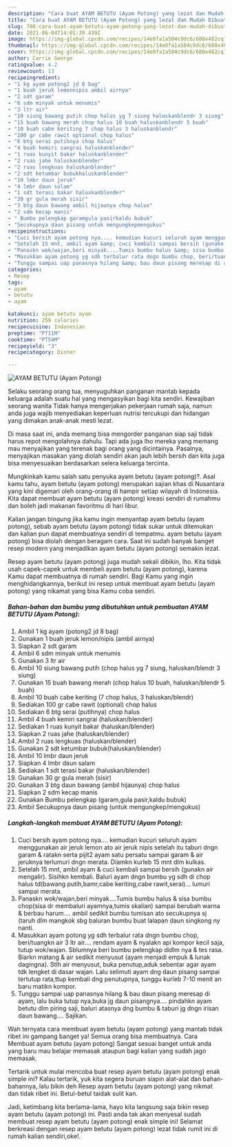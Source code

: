 ```yaml
---
description: "Cara buat AYAM BETUTU (Ayam Potong) yang lezat dan Mudah Dibuat"
title: "Cara buat AYAM BETUTU (Ayam Potong) yang lezat dan Mudah Dibuat"
slug: 788-cara-buat-ayam-betutu-ayam-potong-yang-lezat-dan-mudah-dibuat
date: 2021-06-04T14:01:39.439Z
image: https://img-global.cpcdn.com/recipes/14e0fa1a504c9dc6/680x482cq70/ayam-betutu-ayam-potong-foto-resep-utama.jpg
thumbnail: https://img-global.cpcdn.com/recipes/14e0fa1a504c9dc6/680x482cq70/ayam-betutu-ayam-potong-foto-resep-utama.jpg
cover: https://img-global.cpcdn.com/recipes/14e0fa1a504c9dc6/680x482cq70/ayam-betutu-ayam-potong-foto-resep-utama.jpg
author: Carrie George
ratingvalue: 4.2
reviewcount: 13
recipeingredient:
- "1 kg ayam potong2 jd 8 bag"
- "1 buah jeruk lemonnipis ambil airnya"
- "2 sdt garam"
- "6 sdm minyak untuk menumis"
- "3 ltr air"
- "10 siung bawang putih chop halus yg 7 siung haluskanblendr 3 siung"
- "15 buah bawang merah chop halus 10 buah haluskanblendr 5 buah"
- "10 buah cabe keriting 7 chop halus 3 haluskanblendr"
- "100 gr cabe rawit optional chop halus"
- "6 btg serai putihnya chop halus"
- "4 buah kemiri sangrai haluskanblender"
- "1 ruas kunyit bakar haluskanblender"
- "2 ruas jahe haluskanblender"
- "2 ruas lengkuas haluskanblender"
- "2 sdt ketumbar bubukhaluskanblender"
- "10 lmbr daun jeruk"
- "4 lmbr daun salam"
- "1 sdt terasi bakar haluskanblender"
- "30 gr gula merah sisir"
- "3 btg daun bawang ambil hijaunya chop halus"
- "2 sdm kecap manis"
- " Bumbu pelengkap garamgula pasirkaldu bubuk"
- "Secukupnya daun pisang untuk mengungkepmengukus"
recipeinstructions:
- "Cuci bersih ayam potong nya.... kemudian kucuri seluruh ayam menggunakan air jeruk lemon ato air jeruk nipis setelah itu taburi dngn garam &amp; ratakn serta pijit2 ayam satu persatu sampai garam &amp; air jeruknya terlumuri dngn merata. Diamkn kurleb 15 mnt dlm kulkas."
- "Setelah 15 mnt, ambil ayam &amp; cuci kembali sampai bersih (gunakn air mengalir). Sisihkn kembali. Baluri ayam dngn bumbu yg sdh di chop halus td(bawang putih,bamr,cabe keriting,cabe rawit,serai)... lumuri sampai merata."
- "Panaskn wok/wajan,beri minyak....Tumis bumbu halus &amp; sisa bumbu chop(sisa dr membaluri ayamnya,tumis skalian) sampai berubah warna &amp; berbau harum.... ambil sedikit bumbu tumisan ato secukupnya sj (taruh dlm mangkok sbg baluran bumbu buat lalapan daun singkong ny nanti."
- "Masukkan ayam potong yg sdh terbalur rata dngn bumbu chop, beri/tuangkn air 3 ltr air.... rendam ayam &amp; nyalakn api kompor kecil saja, tutup wok/wajan. Sblumnya beri bumbu pelengkap didlm nya &amp; tes rasa. Biarkn matang &amp; air sedikit menyusut (ayam menjadi empuk &amp; lunak dagingna). Stlh air menyusut, buka penutup,aduk sebentar agar ayam tdk lengket di dasar wajan. Lalu selimuti ayam dng daun pisang sampai tertutup rata,ttup kembali dng penutupnya, tunggu kurleb 7-10 menit an baru matikn kompor."
- "Tunggu sampai uap panasnya hilang &amp; bau daun pisang meresap di ayam, lalu buka tutup nya,buka jg daun pisangnya.... pindahkn ayam betutu dlm piring saji, baluri atasnya dng bumbu &amp; taburi jg dngn irisan daun bawang.... Sajikan."
categories:
- Resep
tags:
- ayam
- betutu
- ayam

katakunci: ayam betutu ayam 
nutrition: 259 calories
recipecuisine: Indonesian
preptime: "PT11M"
cooktime: "PT54M"
recipeyield: "3"
recipecategory: Dinner

---
```



![AYAM BETUTU (Ayam Potong)](https://img-global.cpcdn.com/recipes/14e0fa1a504c9dc6/680x482cq70/ayam-betutu-ayam-potong-foto-resep-utama.jpg)

Selaku seorang orang tua, menyuguhkan panganan mantab kepada keluarga adalah suatu hal yang mengasyikan bagi kita sendiri. Kewajiban seorang  wanita Tidak hanya mengerjakan pekerjaan rumah saja, namun anda juga wajib menyediakan keperluan nutrisi tercukupi dan hidangan yang dimakan anak-anak mesti lezat.

Di masa  saat ini, anda memang bisa mengorder panganan siap saji tidak harus repot mengolahnya dahulu. Tapi ada juga lho mereka yang memang mau menyajikan yang terenak bagi orang yang dicintainya. Pasalnya, menyajikan masakan yang diolah sendiri akan jauh lebih bersih dan kita juga bisa menyesuaikan berdasarkan selera keluarga tercinta. 



Mungkinkah kamu salah satu penyuka ayam betutu (ayam potong)?. Asal kamu tahu, ayam betutu (ayam potong) merupakan sajian khas di Nusantara yang kini digemari oleh orang-orang di hampir setiap wilayah di Indonesia. Kita dapat membuat ayam betutu (ayam potong) kreasi sendiri di rumahmu dan boleh jadi makanan favoritmu di hari libur.

Kalian jangan bingung jika kamu ingin menyantap ayam betutu (ayam potong), sebab ayam betutu (ayam potong) tidak sukar untuk ditemukan dan kalian pun dapat membuatnya sendiri di tempatmu. ayam betutu (ayam potong) bisa diolah dengan beragam cara. Saat ini sudah banyak banget resep modern yang menjadikan ayam betutu (ayam potong) semakin lezat.

Resep ayam betutu (ayam potong) juga mudah sekali dibikin, lho. Kita tidak usah capek-capek untuk membeli ayam betutu (ayam potong), karena Kamu dapat membuatnya di rumah sendiri. Bagi Kamu yang ingin menghidangkannya, berikut ini resep untuk membuat ayam betutu (ayam potong) yang nikamat yang bisa Kamu coba sendiri.

<!--inarticleads1-->

##### Bahan-bahan dan bumbu yang dibutuhkan untuk pembuatan AYAM BETUTU (Ayam Potong):

1. Ambil 1 kg ayam (potong2 jd 8 bag)
1. Gunakan 1 buah jeruk lemon/nipis (ambil airnya)
1. Siapkan 2 sdt garam
1. Ambil 6 sdm minyak untuk menumis
1. Gunakan 3 ltr air
1. Ambil 10 siung bawang putih (chop halus yg 7 siung, haluskan/blendr 3 siung)
1. Gunakan 15 buah bawang merah (chop halus 10 buah, haluskan/blendr 5 buah)
1. Ambil 10 buah cabe keriting (7 chop halus, 3 haluskan/blendr)
1. Sediakan 100 gr cabe rawit (optional) chop halus
1. Sediakan 6 btg serai (putihnya) chop halus
1. Ambil 4 buah kemiri sangrai (haluskan/blender)
1. Sediakan 1 ruas kunyit bakar (haluskan/blender)
1. Siapkan 2 ruas jahe (haluskan/blender)
1. Ambil 2 ruas lengkuas (haluskan/blender)
1. Gunakan 2 sdt ketumbar bubuk(haluskan/blender)
1. Ambil 10 lmbr daun jeruk
1. Siapkan 4 lmbr daun salam
1. Sediakan 1 sdt terasi bakar (haluskan/blender)
1. Gunakan 30 gr gula merah (sisir)
1. Gunakan 3 btg daun bawang (ambil hijaunya) chop halus
1. Siapkan 2 sdm kecap manis
1. Gunakan  Bumbu pelengkap (garam,gula pasir,kaldu bubuk)
1. Ambil Secukupnya daun pisang (untuk mengungkep/mengukus)




<!--inarticleads2-->

##### Langkah-langkah membuat AYAM BETUTU (Ayam Potong):

1. Cuci bersih ayam potong nya.... kemudian kucuri seluruh ayam menggunakan air jeruk lemon ato air jeruk nipis setelah itu taburi dngn garam &amp; ratakn serta pijit2 ayam satu persatu sampai garam &amp; air jeruknya terlumuri dngn merata. Diamkn kurleb 15 mnt dlm kulkas.
1. Setelah 15 mnt, ambil ayam &amp; cuci kembali sampai bersih (gunakn air mengalir). Sisihkn kembali. Baluri ayam dngn bumbu yg sdh di chop halus td(bawang putih,bamr,cabe keriting,cabe rawit,serai)... lumuri sampai merata.
1. Panaskn wok/wajan,beri minyak....Tumis bumbu halus &amp; sisa bumbu chop(sisa dr membaluri ayamnya,tumis skalian) sampai berubah warna &amp; berbau harum.... ambil sedikit bumbu tumisan ato secukupnya sj (taruh dlm mangkok sbg baluran bumbu buat lalapan daun singkong ny nanti.
1. Masukkan ayam potong yg sdh terbalur rata dngn bumbu chop, beri/tuangkn air 3 ltr air.... rendam ayam &amp; nyalakn api kompor kecil saja, tutup wok/wajan. Sblumnya beri bumbu pelengkap didlm nya &amp; tes rasa. Biarkn matang &amp; air sedikit menyusut (ayam menjadi empuk &amp; lunak dagingna). Stlh air menyusut, buka penutup,aduk sebentar agar ayam tdk lengket di dasar wajan. Lalu selimuti ayam dng daun pisang sampai tertutup rata,ttup kembali dng penutupnya, tunggu kurleb 7-10 menit an baru matikn kompor.
1. Tunggu sampai uap panasnya hilang &amp; bau daun pisang meresap di ayam, lalu buka tutup nya,buka jg daun pisangnya.... pindahkn ayam betutu dlm piring saji, baluri atasnya dng bumbu &amp; taburi jg dngn irisan daun bawang.... Sajikan.




Wah ternyata cara membuat ayam betutu (ayam potong) yang mantab tidak ribet ini gampang banget ya! Semua orang bisa membuatnya. Cara Membuat ayam betutu (ayam potong) Sangat sesuai banget untuk anda yang baru mau belajar memasak ataupun bagi kalian yang sudah jago memasak.

Tertarik untuk mulai mencoba buat resep ayam betutu (ayam potong) enak simple ini? Kalau tertarik, yuk kita segera buruan siapin alat-alat dan bahan-bahannya, lalu bikin deh Resep ayam betutu (ayam potong) yang nikmat dan tidak ribet ini. Betul-betul taidak sulit kan. 

Jadi, ketimbang kita berlama-lama, hayo kita langsung saja bikin resep ayam betutu (ayam potong) ini. Pasti anda tak akan menyesal sudah membuat resep ayam betutu (ayam potong) enak simple ini! Selamat berkreasi dengan resep ayam betutu (ayam potong) lezat tidak rumit ini di rumah kalian sendiri,oke!.

